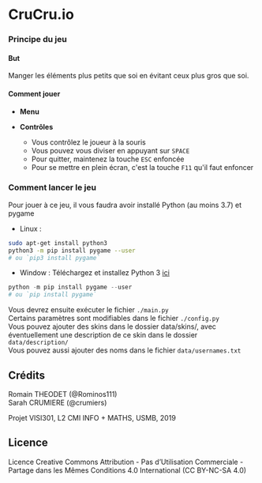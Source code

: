 # CruCru.io

### Principe du jeu

#### But

Manger les éléments plus petits que soi en évitant ceux plus gros que soi.

#### Comment jouer

* **Menu**

* **Contrôles**
    * Vous contrôlez le joueur à la souris
    * Vous pouvez vous diviser en appuyant sur ```SPACE```
    * Pour quitter, maintenez la touche ```ESC``` enfoncée
    * Pour se mettre en plein écran, c'est la touche ```F11``` qu'il faut enfoncer

### Comment lancer le jeu

Pour jouer à ce jeu, il vous faudra avoir installé Python (au moins 3.7) et pygame
* Linux :
```Bash
sudo apt-get install python3
python3 -m pip install pygame --user
# ou `pip3 install pygame`
```

* Window :
Téléchargez et installez Python 3 [ici](https://www.python.org/ftp/python/3.8.0/python-3.8.0-amd64.exe)
```Powershell
python -m pip install pygame --user
# ou `pip install pygame`
```

Vous devrez ensuite exécuter le fichier ```./main.py``` <br />
Certains paramètres sont modifiables dans le fichier ```./config.py``` <br />
Vous pouvez ajouter des skins dans le dossier data/skins/, avec éventuellement une description de ce skin dans le dossier ```data/description/```<br />
Vous pouvez aussi ajouter des noms dans le fichier ```data/usernames.txt```

## Crédits

Romain THEODET (@Rominos111) <br />
Sarah CRUMIERE (@crumiers)

Projet VISI301, L2 CMI INFO + MATHS, USMB, 2019

## Licence

Licence Creative Commons Attribution - Pas d’Utilisation Commerciale - Partage dans les Mêmes Conditions 4.0 International (CC BY-NC-SA 4.0)  
